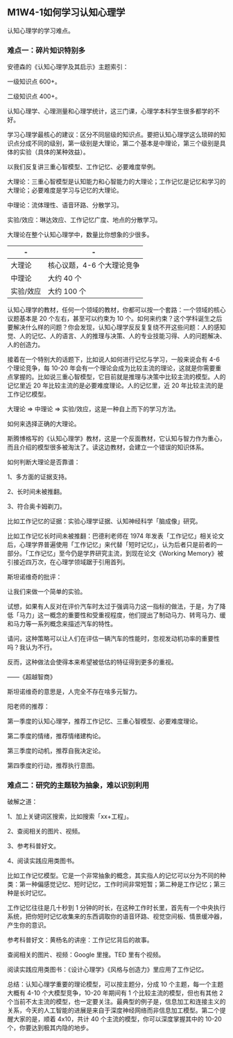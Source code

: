 ## M1W4-1如何学习认知心理学

认知心理学的学习难点。

### 难点一：碎片知识特别多

安德森的《认知心理学及其启示》主题索引：

一级知识点 600+。

二级知识点 400+。

认知心理学、心理测量和心理学统计，这三门课，心理学本科学生很多都学的不好。

学习心理学最核心的建议：区分不同层级的知识点。要把认知心理学这么琐碎的知识点分成不同的级别，第一级别是大理论，第二个基本是中理论，第三个级别是具体的实验（具体的某种效益）。

以我们反复讲三重心智模型、工作记忆、必要难度举例。

大理论：三重心智模型是认知能力和心智能力的大理论；工作记忆是记忆和学习的大理论；必要难度是学习与记忆的大理论。

中理论：流体理性、语音环路、分散学习。

实验/效应：琳达效应、工作记忆广度、地点的分散学习。

大理论在整个认知心理学中，数量比你想象的少很多。

| - | - |
| --- | --- |
| 大理论 | 核心议题，4-6 个大理论竞争 |
| 中理论 | 大约 40 个 |
| 实验/效应 | 大约 100 个 |

认知心理学的教材，任何一个领域的教材，你都可以按一个套路：一个领域的核心议题基本是 20 个左右，甚至可以约束为 10 个。如何来约束？这个学科诞生之后要解决什么样的问题？你会发现，认知心理学反反复复绕不开这些问题：人的感知觉、人的记忆、人的语言、人的推理与决策、人的专业技能习得、人的问题解决、人的创造力。

接着在一个特别大的话题下，比如说人如何进行记忆与学习，一般来说会有 4-6 个理论竞争，每 10-20 年会有一个理论会成为比较主流的理论，这就是你需要重点掌握的。比如说三重心智模型，它目前就是推理与决策中比较主流的模型。人的记忆里近 20 年比较主流的是必要难度理论。人的记忆里，近 20 年比较主流的是工作记忆模型。

大理论 => 中理论 => 实验/效应，这是一种自上而下的学习方法。

如何来选择正确的大理论。

斯腾博格写的《认知心理学》教材，这是一个反面教材，它认知与智力作为重心，而且介绍的模型很多被淘汰了。读这边教材，会建立一个错误的知识体系。

如何判断大理论是否靠谱：

1、多方面的证据支持。

2、长时间未被推翻。

3、符合奥卡姆剃刀。

比如工作记忆的证据：实验心理学证据、认知神经科学「脑成像」研究。

比如工作记忆长时间未被推翻：巴德利老师在 1974 年发表「工作记忆」相关论文后，心理学界普遍使用「工作记忆」来代替「短时记忆」，认为后者只是前者的一部分。「工作记忆」至今仍是学界研究主流，到现在论文《Working Memory》被引接近四万次，在心理学领域踞于引用首列。

斯坦诺维奇的批评：

让我们来做一个简单的实验。

试想，如果有人反对在评价汽车时太过于强调马力这一指标的做法，于是，为了降低「马力」这一概念的重要性和受重视程度，他们提出了制动马力、转弯马力、缓和马力等一系列概念来描述汽车的特性。

请问，这种策略可以让人们在评估一辆汽车的性能时，忽视发动机功率的重要性吗？我认为不行。

反而，这种做法会使得本来希望被低估的特征得到更多的重视。

——《超越智商》

斯坦诺维奇的意思是，人完全不存在啥多元智力。

阳老师的推荐：

第一季度的认知心理学，推荐工作记忆、三重心智模型、必要难度理论。

第二季度的情绪，推荐情绪建构论。

第三季度的动机，推荐自我决定论。

第四季度的行动，推荐执行意图。

### 难点二：研究的主题较为抽象，难以识别利用

破解之道：

1、加上关键词区搜索，比如搜索「xx+工程」。

2、查阅相关的图片、视频。

3、参考科普好文。

4、阅读实践应用类图书。

比如工作记忆模型。它是一个非常抽象的概念，其实指人的记忆可以分为不同的种类：第一种偏感觉记忆、短时记忆，工作时间非常短暂；第二种是工作记忆；第三种是长时记忆。

工作记忆往往是几十秒到 1 分钟的时长，在这种工作时长里，首先有一个中央执行系统，把你短时记忆收集来的东西调取你的语音环路、视觉空间板、情景缓冲器，产生你的意识。

参考科普好文：黄杨名的讲座：工作记忆背后的故事。

查阅相关的图片、视频：Google 里搜。TED 里有个视频。

阅读实践应用类图书：《设计心理学》《风格与创造力》里应用了工作记忆。

总结：认知心理学重要的理论模型，可以按主题分，分成 10 个主题，每一个主题大概有 4-10 个大模型竞争，10-20 年期间有 1 个比较主流的模型，但也有其他 2 个当前不太主流的模型，也一定要关注。最典型的例子是，信息加工和连接主义的关系，今天的人工智能的进展是来自于深度神经网络而非信息加工模型。第二个提醒大家的是，顺着 4x10，共计 40 个主流的模型，你可以深度掌握其中的 10-20 个，你要达到极其内隐的地步。